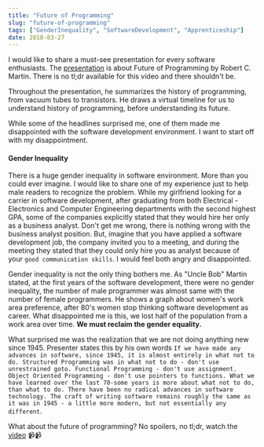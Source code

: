 ```yaml
---
title: "Future of Programming"
slug: "future-of-programming"
tags: ["GenderInequality", "SoftwareDevelopment", "Apprenticeship"]
date: 2018-03-27
---
```


I would like to share a must-see presentation for every software enthusiasts. The [presentation](https://www.youtube.com/watch?v=ecIWPzGEbFc) is about Future of Programming by Robert C. Martin. There is no tl;dr available for this video and there shouldn't be.

Throughout the presentation, he summarizes the history of programming, from vacuum tubes to transistors. He draws a virtual timeline for us to understand history of programming, before understanding its future.

While some of the headlines surprised me, one of them made me disappointed with the software development environment. I want to start off with my disappointment.

#### Gender Inequality

There is a huge gender inequality in software environment. More than you could ever imagine. I would like to share one of my experience just to help male readers to recognize the problem. While my girlfriend looking for a carrier in software development, after graduating from both Electrical - Electronics and Computer Engineering departments with the second highest GPA, some of the companies explicitly stated that they would hire her only as a business analyst. Don't get me wrong, there is nothing wrong with the business analyst position. But, imagine that you have applied a software development job, the company invited you to a meeting, and during the meeting they stated that they could only hire you as analyst because of your `good communication skills`. I would feel both angry and disappointed.

Gender inequality is not the only thing bothers me. As "Uncle Bob" Martin stated, at the first years of the software development, there were no gender inequality, the number of male programmer was almost same with the number of female programmers. He shows a graph about women's work area preference, after 80's women stop thinking software development as career. What disappointed me is this, we lost half of the population from a work area over time. **We must reclaim the gender equality.**

What surprised me was the realization that we are not doing anything new since 1945. Presenter states this by his own words `If we have made any advances in software, since 1945, it is almost entirely in what not to do. Structured Programming was in what not to do - don't use unrestrained goto. Functional Programming - don't use assignment. Object Oriented Programming - don't use pointers to functions. What we have learned over the last 70-some years is more about what not to do, than what to do. There have been no radical advances in software technology. The craft of writing software remains roughly the same as it was in 1945 - a little more modern, but not essentially any different`.

What about the future of programming? No spoilers, no tl;dr, watch the [video](https://www.youtube.com/watch?v=ecIWPzGEbFc) 📹📹
